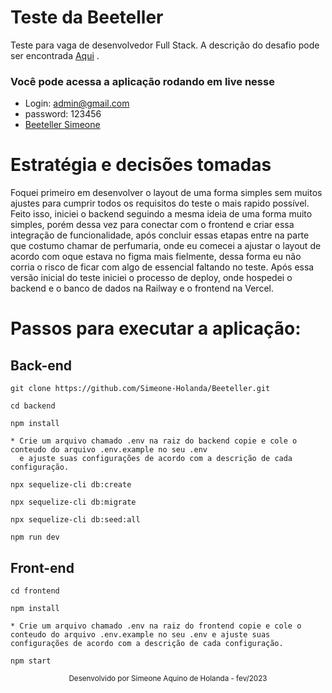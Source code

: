 # Teste da Beeteller
Teste para vaga de desenvolvedor Full Stack. A descrição do desafio pode ser encontrada <a href='https://github.com/beetellergroup/selecao-full-stack'>Aqui</a> . 

### Você pode acessa a aplicação rodando em live nesse 
- Login: admin@gmail.com
- password: 123456
- <a href='https://beeteller.vercel.app/'> Beeteller Simeone </a>


# Estratégia e decisões tomadas
<p> 
    Foquei primeiro em desenvolver o layout de uma forma simples sem muitos ajustes para cumprir todos os requisitos
    do teste o mais rapido possível. Feito isso, iniciei o backend seguindo a mesma ideia de uma forma muito simples, porém dessa vez para conectar com o frontend e criar essa integração de funcionalidade, após concluir essas etapas entre na parte que costumo chamar de perfumaria, onde eu comecei a ajustar o layout de acordo com oque estava no figma mais fielmente, dessa forma eu não corria o risco de ficar com algo de essencial faltando no teste. Após essa versão inicial do teste iniciei o processo de deploy, onde hospedei o backend e o banco de dados na Railway e o frontend na Vercel. 
</p>

# Passos para executar a aplicação: 

## Back-end
    git clone https://github.com/Simeone-Holanda/Beeteller.git

    cd backend

    npm install

    * Crie um arquivo chamado .env na raiz do backend copie e cole o conteudo do arquivo .env.example no seu .env
      e ajuste suas configurações de acordo com a descrição de cada configuração. 
    
    npx sequelize-cli db:create

    npx sequelize-cli db:migrate

    npx sequelize-cli db:seed:all

    npm run dev

## Front-end 
    cd frontend

    npm install

    * Crie um arquivo chamado .env na raiz do frontend copie e cole o conteudo do arquivo .env.example no seu .env e ajuste suas configurações de acordo com a descrição de cada configuração. 
    
    npm start

<div align="center">
  <small>Desenvolvido por Simeone Aquino de Holanda - fev/2023 </small>
</div>
